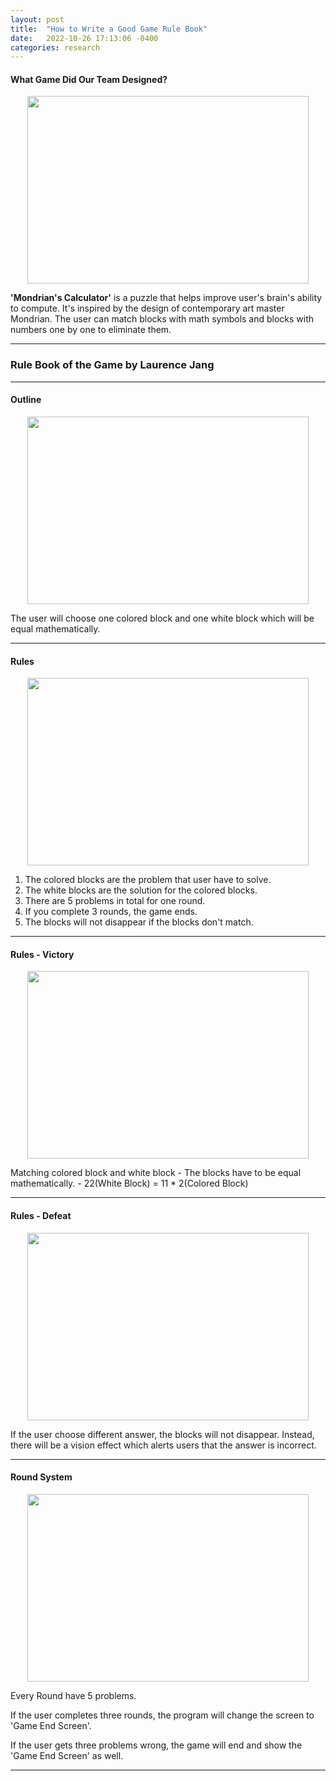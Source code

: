 ```yaml
---
layout: post
title:  "How to Write a Good Game Rule Book"
date:   2022-10-26 17:13:06 -0400
categories: research
---
```


#### What Game Did Our Team Designed?

<img src="/devblog/assets/rulebook1.png" width="450" height="300" style="display: block; margin: 0 auto"/>

**'Mondrian's Calculator'** is a puzzle that helps improve user's brain's ability to compute. It's inspired by the design of contemporary art master Mondrian. The user can match blocks with math symbols and blocks with numbers one by one to eliminate them.

---

### Rule Book of the Game by Laurence Jang

---

#### Outline

<img src="/devblog/assets/rulebook2.png" width="450" height="300" style="display: block; margin: 0 auto"/>

The user will choose one colored block and one white block which will be equal mathematically.

---

#### Rules

<img src="/devblog/assets/rulebook3.png" width="450" height="300" style="display: block; margin: 0 auto"/>

1. The colored blocks are the problem that user have to solve.
1. The white blocks are the solution for the colored blocks.
1. There are 5 problems in total for one round.
1. If you complete 3 rounds, the game ends.
1. The blocks will not disappear if the blocks don't match.

---

#### Rules - Victory

<img src="/devblog/assets/rulebook4.png" width="450" height="300" style="display: block; margin: 0 auto"/>

Matching colored block and white block
    - The blocks have to be equal mathematically.
    - 22(White Block) = 11 * 2(Colored Block)

---

#### Rules - Defeat

<img src="/devblog/assets/rulebook5.png" width="450" height="300" style="display: block; margin: 0 auto"/>

If the user choose different answer, the blocks will not disappear. Instead, there will be a vision effect which alerts users that the answer is incorrect.

---

#### Round System

<img src="/devblog/assets/rulebook6.png" width="450" height="300" style="display: block; margin: 0 auto"/>

Every Round have 5 problems.

If the user completes three rounds, the program will change the screen to 'Game End Screen'.

If the user gets three problems wrong, the game will end and show the 'Game End Screen' as well.

---
